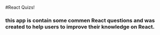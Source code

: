 
#React Quizs!

### this app is contain some commen React questions and was created to help users to improve their knowledge on React.